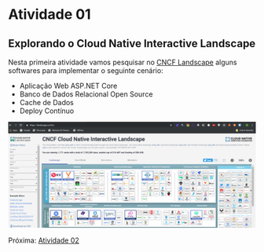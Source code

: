 # Atividade 01

## Explorando o Cloud Native Interactive Landscape

Nesta primeira atividade vamos pesquisar no [CNCF Landscape](https://landscape.cncf.io/) alguns softwares para implementar o seguinte cenário:

- Aplicação Web ASP.NET Core
- Banco de Dados Relacional Open Source
- Cache de Dados
- Deploy Contínuo

![landscape](imagens/landscape.png)

Próxima: [Atividade 02](02-atividade.md)